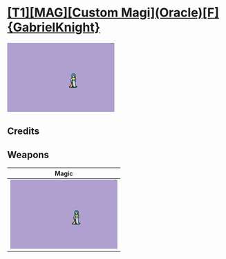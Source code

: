 # [\[T1\]\[MAG\]\[Custom Magi\]\(Oracle\)\[F\]{GabrielKnight}](../%5BT1%5D%5BMAG%5D%5BCustom%20Magi%5D(Oracle)%5BF%5D%7BGabrielKnight%7D)

<img src="./6.%20Magic/Magic_000.png" alt="[T1][MAG][Custom Magi](Oracle)[F]{GabrielKnight} standing" />

## Credits



## Weapons


|Magic |
|  :---: |
| <img alt="Magic animation" src="./6.%20Magic/Magic.gif" /> |
